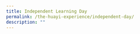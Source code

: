 ```yaml
---
title: Independent Learning Day
permalink: /the-huayi-experience/independent-day/
description: ""
---
```

